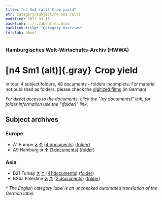 ```yaml
---
title: "n4 Sm1 (alt) Crop yield"
etr: category/subject/n4 Sm1 (alt)
modified: 2021-03-13
backlink: ../../about.en.html
backlink-title: "Category Overview"
fn-stub: about
---
```


### Hamburgisches Welt-Wirtschafts-Archiv (HWWA)
# [n4 Sm1 (alt)]{.gray}&#8201; Crop yield&#160; 





In total 4 subject folders, 48 documents - folders incomplete.
For material not published as folders, please check the [digitized films](/film/h1_sh) (in German).

_For direct access to the documents, click the "(xy documents)" link, for folder information use the "(folder)" link._

## Subject archives



### Europe

- A1 Europe [**&nearr;**](../../../geo/i/140892/about.en.html "Europe (all folders)") [**&uarr;**](../../../geo/about.en.html#A1 "Country category system") (<a href="https://pm20.zbw.eu/dfgview/sh/140892,145049" title="about: Europe : Crop yield" target="_blank">4 documents</a>) ([folder](http://purl.org/pressemappe20/folder/sh/140892,145049))
- A9 Hamburg [**&nearr;**](../../../geo/i/140905/about.en.html "Hamburg (all folders)") [**&uarr;**](../../../geo/about.en.html#A9 "Country category system") (<a href="https://pm20.zbw.eu/dfgview/sh/140905,145049" title="about: Hamburg : Crop yield" target="_blank">1 documents</a>) ([folder](http://purl.org/pressemappe20/folder/sh/140905,145049))

### Asia

- B21 Turkey [**&nearr;**](../../../geo/i/141111/about.en.html "Turkey (all folders)") [**&uarr;**](../../../geo/about.en.html#B21 "Country category system") (<a href="https://pm20.zbw.eu/dfgview/sh/141111,145049" title="about: Turkey : Crop yield" target="_blank">41 documents</a>) ([folder](http://purl.org/pressemappe20/folder/sh/141111,145049))
- B24a Palestine [**&nearr;**](../../../geo/i/141115/about.en.html "Palestine (all folders)") [**&uarr;**](../../../geo/about.en.html#B24a "Country category system") (<a href="https://pm20.zbw.eu/dfgview/sh/141115,145049" title="about: Palestine : Crop yield" target="_blank">2 documents</a>) ([folder](http://purl.org/pressemappe20/folder/sh/141115,145049))


_* The English category label is an unchecked automated translation of the German label._


